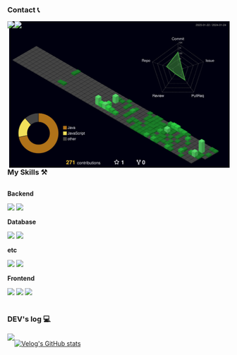 <!--
헤더
https://github.com/kyechan99/capsule-render/blob/master/docs/README_kr.md

<div align="center">
    
![header](https://capsule-render.vercel.app/api?type=waving&color=0072CD&text=&animation=twinkling&height=100)
[![Typing SVG](https://readme-typing-svg.demolab.com?font=Alkatra&weight=1000&size=30&duration=3000&pause=7&color=4F4F4F&center=true&vCenter=false&multiline=true&repeat=true&width=1000&height=100&lines=Welcome+to+HuijinKang+GitHub!👋)](https://git.io/typing-svg)
</div>
-->

<!--
<div align="center">

![header](https://capsule-render.vercel.app/api?type=waving&color=0FA2BA&text=Welcom🧑🏻‍💻&desc=&fontSize=26&&fontColor=FFFFFF&animation=twinkling&height=150&fontAlignY=30)
</div><br>
-->

<!--
방문자수
https://hits.seeyoufarm.com/

[![Hits](https://hits.seeyoufarm.com/api/count/incr/badge.svg?url=https%3A%2F%2Fgithub.com%2FHuijinKang&count_bg=%2346A8D7&title_bg=%23555555&icon=&icon_color=%23E7E7E7&title=GITHUB&edge_flat=false)](https://hits.seeyoufarm.com)
-->

<!--
언어 사용 통계
https://github.com/anuraghazra/github-readme-stats/blob/master/docs/readme_kr.md

[![Top Langs](https://github-readme-stats.vercel.app/api/top-langs/?username=HuijinKang&layout=compact)](https://github.com/anuraghazra/github-readme-stats)
-->

<!--
<div align="center">
-->


### Contact 📞

<img src='./profile-3d-contrib/profile-night-green.svg' width='500px' align="right">

<div style="display:flex; flex-direction:row;">
    <a href="">
        <img src="https://img.shields.io/badge/Instagram-E4405F?style=for-the-badge&logo=Instagram&logoColor=white"> 
    </a>
    <a href="mailto:rkd8527@gmail.com">
        <img src="https://img.shields.io/badge/Gmail-EA4335?style=for-the-badge&logo=Gmail&logoColor=white"> 
    </a>
</div><br>

### My Skills ⚒️

<div style="display:flex; flex-direction:column; align-items:flex-start;">
    <!-- Backend -->
    <p><strong>Backend</strong></p>
    <div>
        <img src="https://img.shields.io/badge/Java-007396?style=for-the-badge&logo=Java&logoColor=white"> 
        <img src="https://img.shields.io/badge/Spring Boot-6DB33F?style=for-the-badge&logo=spring boot&logoColor=white"> 
    </div>
    <!-- Database -->
    <p><strong>Database</strong></p>
    <div>
        <img src="https://img.shields.io/badge/mysql-4479A1?style=for-the-badge&logo=mysql&logoColor=white"> 
        <img src="https://img.shields.io/badge/oracle-F80000?style=for-the-badge&logo=oracle&logoColor=white"> 
    </div>
    <!-- etc -->
    <p><strong>etc</strong></p>
    <div>
        <img src="https://img.shields.io/badge/linux-FCC624?style=for-the-badge&logo=linux&logoColor=black"> 
        <img src="https://img.shields.io/badge/Naver Cloud Platform-03C75A?style=for-the-badge&logo=Naver&logoColor=white"> 
    </div>
    <!-- Frontend -->
    <p><strong>Frontend</strong></p>
    <div>
        <img src="https://img.shields.io/badge/html5-E34F26?style=flat-square&logo=html5&logoColor=white"> 
        <img src="https://img.shields.io/badge/css-1572`B6?style=flat-square&logo=css3&logoColor=white">
        <img src="https://img.shields.io/badge/Thymeleaf-005F0F?style=flat-square&logo=Thymeleaf&logoColor=white"> 
    </div>
    <!-- Others
    <p><strong>Others</strong></p>
    <div>
        <img src="https://img.shields.io/badge/Kotlin-7F52FF?style=flat-square&logo=kotlin&logoColor=white">
    </div>
     -->
</div><br>

### DEV's log 💻
<div style="display:flex; flex-direction:row;">
    <a href="https://velog.io/@rkd8527">
        <img src="https://img.shields.io/badge/Velog-20c997?style=for-the-badge&logo=Vimeo&logoColor=white"> 
    </a>

[![Velog's GitHub stats](https://velog-readme-stats.vercel.app/api?name=rkd8527)](https://velog.io/@rkd8527)<br>
</div><br><br>

<!--
GitHub 통계
https://github.com/anuraghazra/github-readme-stats/blob/master/docs/readme_kr.md
-->

<!--
### My Github Stats
[![Anurag's GitHub stats](https://github-readme-stats.vercel.app/api?username=HuijinKang&hide_title=true&show_icons=true&include_all_commits=true&disable_animations=true&theme=vue)](https://github.com/anuraghazra/github-readme-stats)
-->

<!--
</div>
-->
